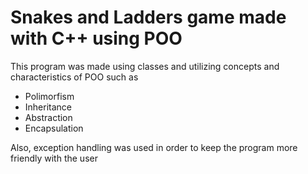 <h1>Snakes and Ladders game made with C++ using POO</h1>
  <p> This program was made using classes and utilizing concepts and characteristics of POO such as </p>
    <ul>
      <li>Polimorfism</li>
      <li>Inheritance</li>
      <li>Abstraction</li>
      <li>Encapsulation</li>
    </ul>
   <p> Also, exception handling was used in order to keep the program more friendly with the user<p>

